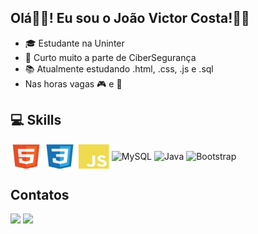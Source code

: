## Olá👋🏼! Eu sou o João Victor Costa!👋🏼

- 🎓 Estudante na Uninter
- 👀 Curto muito a parte de CiberSegurança
- 📚 Atualmente estudando .html, .css, .js e .sql
- Nas horas vagas 🎮 e 🎻

## 💻 Skills
<div style="display: inline_block">
  <img align="center" alt="HTML5" title="HTML5" height="40" width="50" src="https://raw.githubusercontent.com/devicons/devicon/master/icons/html5/html5-original.svg">
  <img align="center" alt="CSS3" title="CSS3" height="40" width="50" src="https://raw.githubusercontent.com/devicons/devicon/master/icons/css3/css3-original.svg">
  <img align="center" alt="JS" title="JavaScript" height="40" width="50" src="https://raw.githubusercontent.com/devicons/devicon/master/icons/javascript/javascript-plain.svg">
  <img align="center" alt="MySQL" title="MySQL" height="40" width="50" src="https://cdn.jsdelivr.net/gh/devicons/devicon@latest/icons/mysql/mysql-original.svg">
  <img align="center" alt="Java" title="Java" height="40" width="50" src="https://cdn.jsdelivr.net/gh/devicons/devicon@latest/icons/java/java-original.svg">
  <img align="center" alt="Bootstrap" title="Bootstrap" height="40" width="50" src="https://cdn.jsdelivr.net/gh/devicons/devicon@latest/icons/bootstrap/bootstrap-original.svg">
</div> 

 ## Contatos
<div> 
  <a href="https://www.instagram.com/joov1ct0r_/" target="_blank"><img src="https://img.shields.io/badge/-Instagram-%23E4405F?style=for-the-badge&logo=instagram&logoColor=white" target="_blank"></a>
  <a href = "mailto:joaovictorcostadev@proton.me"><img src="https://img.shields.io/badge/ProtonMail-8B89CC?style=for-the-badge&logo=protonmail&logoColor=white target="_blank"></a>
</div>
